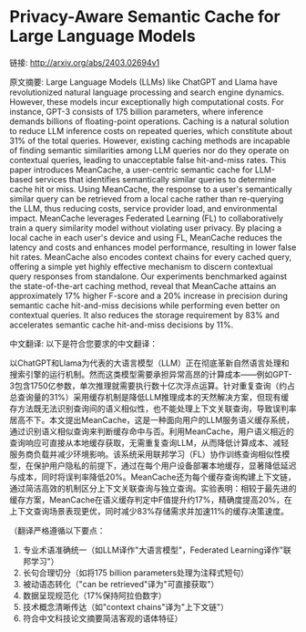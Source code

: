 # Privacy-Aware Semantic Cache for Large Language Models

链接: http://arxiv.org/abs/2403.02694v1

原文摘要:
Large Language Models (LLMs) like ChatGPT and Llama have revolutionized
natural language processing and search engine dynamics. However, these models
incur exceptionally high computational costs. For instance, GPT-3 consists of
175 billion parameters, where inference demands billions of floating-point
operations. Caching is a natural solution to reduce LLM inference costs on
repeated queries, which constitute about 31% of the total queries. However,
existing caching methods are incapable of finding semantic similarities among
LLM queries nor do they operate on contextual queries, leading to unacceptable
false hit-and-miss rates. This paper introduces MeanCache, a user-centric
semantic cache for LLM-based services that identifies semantically similar
queries to determine cache hit or miss. Using MeanCache, the response to a
user's semantically similar query can be retrieved from a local cache rather
than re-querying the LLM, thus reducing costs, service provider load, and
environmental impact. MeanCache leverages Federated Learning (FL) to
collaboratively train a query similarity model without violating user privacy.
By placing a local cache in each user's device and using FL, MeanCache reduces
the latency and costs and enhances model performance, resulting in lower false
hit rates. MeanCache also encodes context chains for every cached query,
offering a simple yet highly effective mechanism to discern contextual query
responses from standalone. Our experiments benchmarked against the
state-of-the-art caching method, reveal that MeanCache attains an approximately
17% higher F-score and a 20% increase in precision during semantic cache
hit-and-miss decisions while performing even better on contextual queries. It
also reduces the storage requirement by 83% and accelerates semantic cache
hit-and-miss decisions by 11%.

中文翻译:
以下是符合您要求的中文翻译：

以ChatGPT和Llama为代表的大语言模型（LLM）正在彻底革新自然语言处理和搜索引擎的运行机制。然而这类模型需要承担异常高昂的计算成本——例如GPT-3包含1750亿参数，单次推理就需要执行数十亿次浮点运算。针对重复查询（约占总查询量的31%）采用缓存机制是降低LLM推理成本的天然解决方案，但现有缓存方法既无法识别查询间的语义相似性，也不能处理上下文关联查询，导致误判率居高不下。本文提出MeanCache，这是一种面向用户的LLM服务语义缓存系统，通过识别语义相似查询来判断缓存命中与否。利用MeanCache，用户语义相近的查询响应可直接从本地缓存获取，无需重复查询LLM，从而降低计算成本、减轻服务商负载并减少环境影响。该系统采用联邦学习（FL）协作训练查询相似性模型，在保护用户隐私的前提下，通过在每个用户设备部署本地缓存，显著降低延迟与成本，同时将误判率降低20%。MeanCache还为每个缓存查询构建上下文链，通过简洁高效的机制区分上下文关联查询与独立查询。实验表明：相较于最先进的缓存方案，MeanCache在语义缓存判定中F值提升约17%，精确度提高20%，在上下文查询场景表现更优，同时减少83%存储需求并加速11%的缓存决策速度。

（翻译严格遵循以下要点：
1. 专业术语准确统一（如LLM译作"大语言模型"，Federated Learning译作"联邦学习"）
2. 长句合理切分（如将175 billion parameters处理为注释式短句）
3. 被动语态转化（"can be retrieved"译为"可直接获取"）
4. 数据呈现规范化（17%保持阿拉伯数字）
5. 技术概念清晰传达（如"context chains"译为"上下文链"）
6. 符合中文科技论文摘要简洁客观的语体特征）
